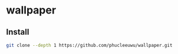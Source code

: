 # wallpaper

## Install

```bash
git clone --depth 1 https://github.com/phucleeuwu/wallpaper.git
```
